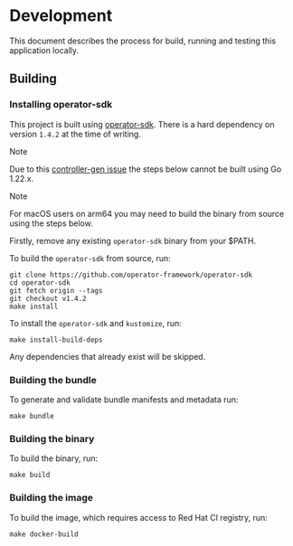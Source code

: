 # Development

This document describes the process for build, running and testing this application locally.

## Building

### Installing operator-sdk

This project is built using [operator-sdk](https://github.com/operator-framework/operator-sdk).
There is a hard dependency on version `1.4.2` at the time of writing.

> [!NOTE]  
> Due to this [controller-gen issue](https://github.com/kubernetes-sigs/controller-tools/issues/880)
> the steps below cannot be built using Go 1.22.x.

> [!NOTE]  
> For macOS users on arm64 you may need to build the binary from source using the steps below.

Firstly, remove any existing `operator-sdk` binary from your $PATH.

To build the `operator-sdk` from source, run:

```shell
git clone https://github.com/operator-framework/operator-sdk
cd operator-sdk
git fetch origin --tags
git checkout v1.4.2
make install
```

To install the `operator-sdk` and `kustomize`, run:

```shell
make install-build-deps
```

Any dependencies that already exist will be skipped.

### Building the bundle

To generate and validate bundle manifests and metadata run:

```shell
make bundle
```

### Building the binary

To build the binary, run:

```shell
make build
```

### Building the image

To build the image, which requires access to Red Hat CI registry, run:

```shell
make docker-build
```

